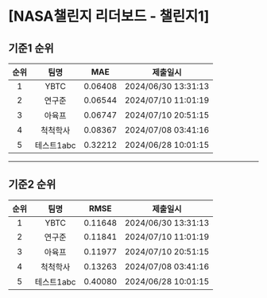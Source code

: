 # [NASA챌린지 리더보드 - 챌린지1]
## 기준1 순위
| 순위 | 팀명 | MAE | 제출일시 |
|:----:|:----:|:-----:|:----:|
| 1 | YBTC | 0.06408 | 2024/06/30 13:31:13 |
| 2 | 연구준 | 0.06544 | 2024/07/10 11:01:19 |
| 3 | 아육프 | 0.06747 | 2024/07/10 20:51:15 |
| 4 | 척척학사 | 0.08367 | 2024/07/08 03:41:16 |
| 5 | 테스트1abc | 0.32212 | 2024/06/28 10:01:15 |
___
## 기준2 순위
| 순위 | 팀명 | RMSE | 제출일시 |
|:----:|:----:|:-----:|:----:|
| 1 | YBTC | 0.11648 | 2024/06/30 13:31:13 |
| 2 | 연구준 | 0.11841 | 2024/07/10 11:01:19 |
| 3 | 아육프 | 0.11977 | 2024/07/10 20:51:15 |
| 4 | 척척학사 | 0.13263 | 2024/07/08 03:41:16 |
| 5 | 테스트1abc | 0.40080 | 2024/06/28 10:01:15 |
